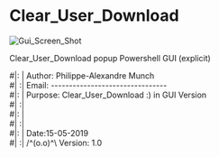 # Clear_User_Download


![Gui_Screen_Shot](https://user-images.githubusercontent.com/18190054/65725884-f7a40480-e0b3-11e9-804d-f9daebc5f09a.png)


Clear_User_Download popup Powershell GUI (explicit)

#|: | Author:  Philippe-Alexandre Munch                           
#| :| Email:   --------------------------------                   
#|: | Purpose: Clear_User_Download :)  in GUI Version                     
#| :|                                                             
#|: |                      						                  
#| :|                                                             
#|: |         		Date:15-05-2019                                                      
#| :| 	/^(o.o)^\    Version: 1.0           	                  
 
